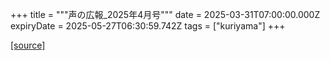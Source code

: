 +++
title = """声の広報_2025年4月号"""
date = 2025-03-31T07:00:00.000Z
expiryDate = 2025-05-27T06:30:59.742Z
tags = ["kuriyama"]
+++


[[source]](https://www.town.kuriyama.hokkaido.jp/site/koho/31463.html)
